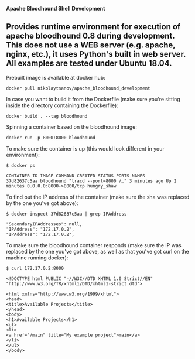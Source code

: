 **Apache Bloodhound Shell Development**

Provides runtime environment for execution of apache bloodhound 0.8 during development. This does not use a WEB server (e.g. apache, nginx, etc.), it uses Python's built in web server. All examples are tested under Ubuntu 18.04.
---

Prebuilt image is available at docker hub:
```
docker pull nikolaytsanov/apache_bloodhound_development
```
In case you want to build it from the Dockerfile (make sure you're sitting inside the directory containing the Dockerfile):

```
docker build . --tag bloodhound
```

Spinning a container based on the bloodhound image:
```
docker run -p 8000:8000 bloodhound
```
To make sure the container is up (this would look different in your environment):
```
$ docker ps

CONTAINER ID IMAGE COMMAND CREATED STATUS PORTS NAMES
37d82637c5aa bloodhound "tracd --port=8000 /…" 3 minutes ago Up 2 minutes 0.0.0.0:8000->8000/tcp hungry_shaw
```
To find out the IP address of the container (make sure the sha was replaced by the one you've got above):
```
$ docker inspect 37d82637c5aa | grep IPAddress

"SecondaryIPAddresses": null,
"IPAddress": "172.17.0.2",
"IPAddress": "172.17.0.2",
```
To make sure the bloodhound container responds (make sure the IP was replaced by the one you've got above, as well as that you've got curl on the machine running docker):

```
$ curl 172.17.0.2:8000

<!DOCTYPE html PUBLIC "-//W3C//DTD XHTML 1.0 Strict//EN" "http://www.w3.org/TR/xhtml1/DTD/xhtml1-strict.dtd">

<html xmlns="http://www.w3.org/1999/xhtml">
<head>
<title>Available Projects</title>
</head>
<body>
<h1>Available Projects</h1>
<ul>
<li>
<a href="/main" title="My example project">main</a>
</li>
</ul>
</body>

```

